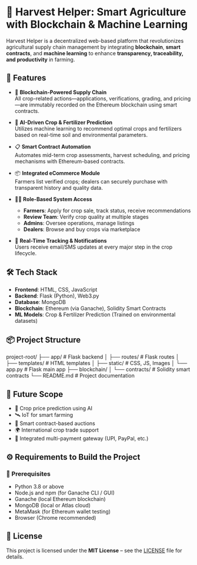 # 🌾 Harvest Helper: Smart Agriculture with Blockchain & Machine Learning

Harvest Helper is a decentralized web-based platform that revolutionizes agricultural supply chain management by integrating **blockchain**, **smart contracts**, and **machine learning** to enhance **transparency, traceability, and productivity** in farming.

## 🚀 Features

- 🔗 **Blockchain-Powered Supply Chain**  
  All crop-related actions—applications, verifications, grading, and pricing—are immutably recorded on the Ethereum blockchain using smart contracts.

- 🤖 **AI-Driven Crop & Fertilizer Prediction**  
  Utilizes machine learning to recommend optimal crops and fertilizers based on real-time soil and environmental parameters.

- 📋 **Smart Contract Automation**  
  Automates mid-term crop assessments, harvest scheduling, and pricing mechanisms with Ethereum-based contracts.

- 📦 **Integrated eCommerce Module**  
  Farmers list verified crops; dealers can securely purchase with transparent history and quality data.

- 👨‍🌾 **Role-Based System Access**  
  - **Farmers**: Apply for crop sale, track status, receive recommendations  
  - **Review Team**: Verify crop quality at multiple stages  
  - **Admins**: Oversee operations, manage listings  
  - **Dealers**: Browse and buy crops via marketplace

- 🧠 **Real-Time Tracking & Notifications**  
  Users receive email/SMS updates at every major step in the crop lifecycle.

## 🛠️ Tech Stack

- **Frontend**: HTML, CSS, JavaScript
- **Backend**: Flask (Python), Web3.py
- **Database**: MongoDB
- **Blockchain**: Ethereum (via Ganache), Solidity Smart Contracts
- **ML Models**: Crop & Fertilizer Prediction (Trained on environmental datasets)

## 📦 Project Structure

project-root/
├── app/ # Flask backend
│ ├── routes/ # Flask routes
│ ├── templates/ # HTML templates
│ ├── static/ # CSS, JS, Images
│ └── app.py # Flask main app
├── blockchain/
│ └── contracts/ # Solidity smart contracts
└── README.md # Project documentation


## 🌱 Future Scope

- 🧠 Crop price prediction using AI  
- 🛰️ IoT for smart farming  
- 🔐 Smart contract-based auctions  
- 🌍 International crop trade support  
- 💸 Integrated multi-payment gateway (UPI, PayPal, etc.)

## ⚙️ Requirements to Build the Project

### 🔧 Prerequisites

- Python 3.8 or above
- Node.js and npm (for Ganache CLI / GUI)
- Ganache (local Ethereum blockchain)
- MongoDB (local or Atlas cloud)
- MetaMask (for Ethereum wallet testing)
- Browser (Chrome recommended)

## 📜 License

This project is licensed under the **MIT License** – see the [LICENSE](LICENSE) file for details.
